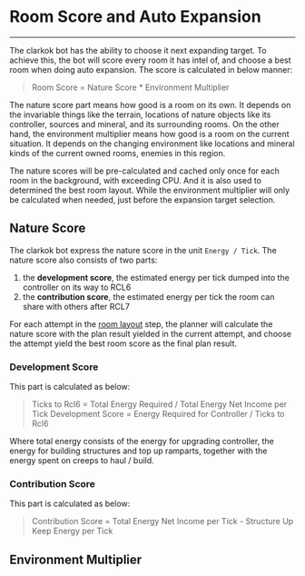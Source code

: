 # Room Score and Auto Expansion

----

The clarkok bot has the ability to choose it next expanding target. To achieve this, the bot will score every room it
has intel of, and choose a best room when doing auto expansion. The score is calculated in below manner:

> Room Score = Nature Score * Environment Multiplier

The nature score part means how good is a room on its own. It depends on the invariable things like the terrain,
locations of nature objects like its controller, sources and mineral, and its surrounding rooms. On the other hand, the
environment multiplier means how good is a room on the current situation. It depends on the changing environment like
locations and mineral kinds of the current owned rooms, enemies in this region.

The nature scores will be pre-calculated and cached only once for each room in the background, with exceeding CPU. And
it is also used to determined the best room layout. While the environment multiplier will only be calculated when
needed, just before the expansion target selection.

## Nature Score

The clarkok bot express the nature score in the unit `Energy / Tick`. The nature score also consists of two parts:

1. the **development score**, the estimated energy per tick dumped into the controller on its way to RCL6
2. the **contribution score**, the estimated energy per tick the room can share with others after RCL7

For each attempt in the [room layout](03-room-layout.md) step, the planner will calculate the nature score with the plan
result yielded in the current attempt, and choose the attempt yield the best room score as the final plan result.

### Development Score

This part is calculated as below:

> Ticks to Rcl6 = Total Energy Required / Total Energy Net Income per Tick
> Development Score = Energy Required for Controller / Ticks to Rcl6

Where total energy consists of the energy for upgrading controller, the energy for building structures and top up
ramparts, together with the energy spent on creeps to haul / build.

### Contribution Score

This part is calculated as below:

> Contribution Score = Total Energy Net Income per Tick - Structure Up Keep Energy per Tick 

## Environment Multiplier


